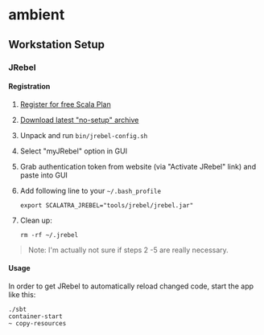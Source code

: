 # ambient


## Workstation Setup

### JRebel

#### Registration

1.  [Register for free Scala Plan](https://my.jrebel.com/plans/)
2.  [Download latest "no-setup" archive](http://zeroturnaround.com/software/jrebel/download/prev-releases/)
3.  Unpack and run `bin/jrebel-config.sh`
4.  Select "myJRebel" option in GUI
5.  Grab authentication token from website (via "Activate JRebel" link) and paste into GUI
6.  Add following line to your `~/.bash_profile`
        
        export SCALATRA_JREBEL="tools/jrebel/jrebel.jar"

7.  Clean up:

        rm -rf ~/.jrebel

> Note: I'm actually not sure if steps 2 -5 are really necessary.

#### Usage

In order to get JRebel to automatically reload changed code, start the app like this:

    ./sbt
    container-start
    ~ copy-resources